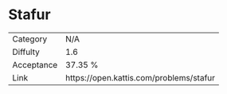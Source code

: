 # Stafur

<table>
    <tr>
        <td>Category</td>
        <td>N/A</td>
    </tr>
    <tr>
        <td>Diffulty</td>
        <td>1.6</td>
    </tr>
    <tr>
        <td>Acceptance</td>
        <td>37.35 %</td>
    </tr>
    <tr>
        <td>Link</td>
        <td>https://open.kattis.com/problems/stafur</td>
    </tr>
</table>